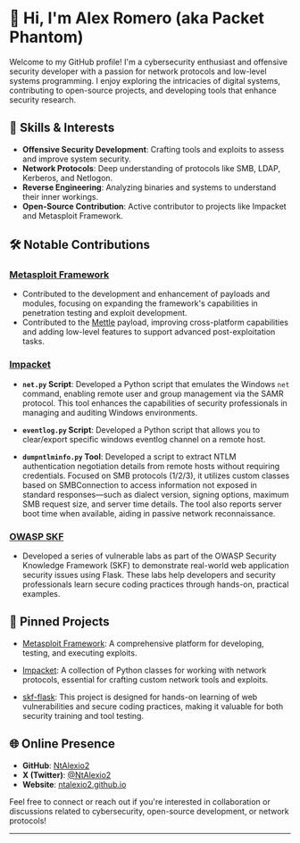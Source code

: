# 👋 Hi, I'm Alex Romero (aka Packet Phantom)

Welcome to my GitHub profile! I'm a cybersecurity enthusiast and offensive security developer with a passion for network protocols and low-level systems programming. I enjoy exploring the intricacies of digital systems, contributing to open-source projects, and developing tools that enhance security research.

## 🧰 Skills & Interests

- **Offensive Security Development**: Crafting tools and exploits to assess and improve system security.
- **Network Protocols**: Deep understanding of protocols like SMB, LDAP, Kerberos, and Netlogon.
- **Reverse Engineering**: Analyzing binaries and systems to understand their inner workings.
- **Open-Source Contribution**: Active contributor to projects like Impacket and Metasploit Framework.

## 🛠️ Notable Contributions

### [Metasploit Framework](https://github.com/rapid7/metasploit-framework)

- Contributed to the development and enhancement of payloads and modules, focusing on expanding the framework's capabilities in penetration testing and exploit development.
- Contributed to the [Mettle](https://github.com/rapid7/mettle) payload, improving cross-platform capabilities and adding low-level features to support advanced post-exploitation tasks.

### [Impacket](https://github.com/fortra/impacket)

- **`net.py` Script**: Developed a Python script that emulates the Windows `net` command, enabling remote user and group management via the SAMR protocol. This tool enhances the capabilities of security professionals in managing and auditing Windows environments.

- **`eventlog.py` Script**: Developed a Python script that allows you to clear/export specific windows eventlog channel on a remote host.

- **`dumpntlminfo.py` Tool**: Developed a script to extract NTLM authentication negotiation details from remote hosts without requiring credentials. Focused on SMB protocols (1/2/3), it utilizes custom classes based on SMBConnection to access information not exposed in standard responses—such as dialect version, signing options, maximum SMB request size, and server time details. The tool also reports server boot time when available, aiding in passive network reconnaissance.

### [OWASP SKF](https://github.com/Security-Knowledge-Framework)

- Developed a series of vulnerable labs as part of the OWASP Security Knowledge Framework (SKF) to demonstrate real-world web application security issues using Flask. These labs help developers and security professionals learn secure coding practices through hands-on, practical examples.

## 📌 Pinned Projects

- [Metasploit Framework](https://github.com/rapid7/metasploit-framework): A comprehensive platform for developing, testing, and executing exploits.

- [Impacket](https://github.com/fortra/impacket): A collection of Python classes for working with network protocols, essential for crafting custom network tools and exploits.

- [skf-flask](https://github.com/blabla1337/skf-flask): This project is designed for hands-on learning of web vulnerabilities and secure coding practices, making it valuable for both security training and tool testing.

## 🌐 Online Presence

- **GitHub**: [NtAlexio2](https://github.com/NtAlexio2)
- **X (Twitter)**: [@NtAlexio2](https://x.com/ntalexio2)
- **Website**: [ntalexio2.github.io](https://ntalexio2.github.io)

Feel free to connect or reach out if you're interested in collaboration or discussions related to cybersecurity, open-source development, or network protocols!

---

